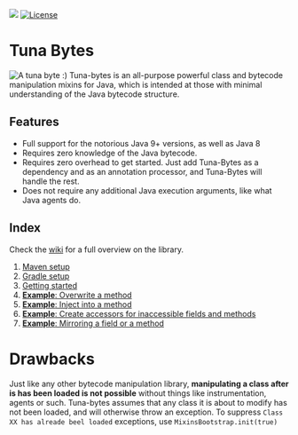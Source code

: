 [![](https://jitpack.io/v/ReflxctionDev/Tuna-Bytes.svg)](https://jitpack.io/#ReflxctionDev/Tuna-Bytes)
[![License](https://img.shields.io/badge/License-Apache%202.0-blue.svg)](https://opensource.org/licenses/Apache-2.0)

# Tuna Bytes
![A tuna byte :)](https://i.imgur.com/15VLkMI.jpg)
Tuna-bytes is an all-purpose powerful class and bytecode manipulation mixins for Java, which is intended at those with minimal understanding of the Java bytecode structure.

## Features
- Full support for the notorious Java 9+ versions, as well as Java 8
- Requires zero knowledge of the Java bytecode.
- Requires zero overhead to get started. Just add Tuna-Bytes as a dependency and as an annotation processor, and Tuna-Bytes will handle the rest.
- Does not require any additional Java execution arguments, like what Java agents do.

## Index
Check the [wiki](https://github.com/ReflxctionDev/Tuna-Bytes/wiki) for a full overview on the library.
1. [Maven setup](https://github.com/ReflxctionDev/Tuna-Bytes/wiki/Maven-Setup)
2. [Gradle setup](https://github.com/ReflxctionDev/Tuna-Bytes/wiki/Gradle-Setup)
3. [Getting started](https://github.com/ReflxctionDev/Tuna-Bytes/wiki/Getting-started)
4. [**Example**: Overwrite a method](https://github.com/ReflxctionDev/Tuna-Bytes/wiki/Overwrite)
5. [**Example**: Inject into a method](https://github.com/ReflxctionDev/Tuna-Bytes/wiki/Injection)
6. [**Example**: Create accessors for inaccessible fields and methods](https://github.com/ReflxctionDev/Tuna-Bytes/wiki/Accessors)
7. [**Example**: Mirroring a field or a method](https://github.com/ReflxctionDev/Tuna-Bytes/wiki/Mirroring)

# Drawbacks
Just like any other bytecode manipulation library, **manipulating a class after is has been loaded is not possible** without things like instrumentation, agents or such. Tuna-bytes assumes that any class it is about to modify has not been loaded, and will otherwise throw an exception. To suppress `Class XX has alreade beel loaded` exceptions, use `MixinsBootstrap.init(true)`
